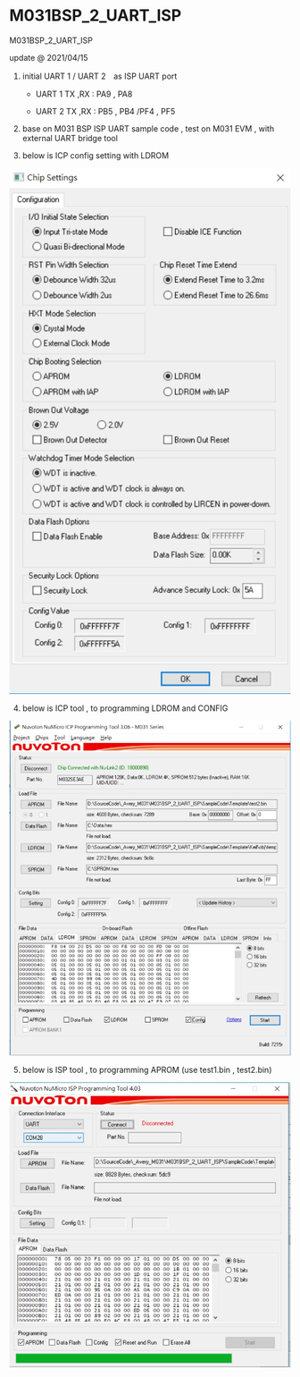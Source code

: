 # M031BSP_2_UART_ISP
 M031BSP_2_UART_ISP


update @ 2021/04/15

1. initial UART 1 / UART 2　as ISP UART port 

	- UART 1 TX ,RX : PA9 , PA8
	
	- UART 2 TX ,RX : PB5 , PB4 /PF4 , PF5
	
2. base on M031 BSP ISP UART sample code , test on M031 EVM , with external UART bridge tool

3. below is ICP config setting with LDROM


![image](https://github.com/released/M031BSP_2_UART_ISP/blob/main/ICP_Config.jpg)


4. below is ICP tool , to programming LDROM and CONFIG

![image](https://github.com/released/M031BSP_2_UART_ISP/blob/main/ICP_tool.jpg)


5. below is ISP tool , to programming APROM (use test1.bin , test2.bin)

![image](https://github.com/released/M031BSP_2_UART_ISP/blob/main/ISP_tool.jpg)



